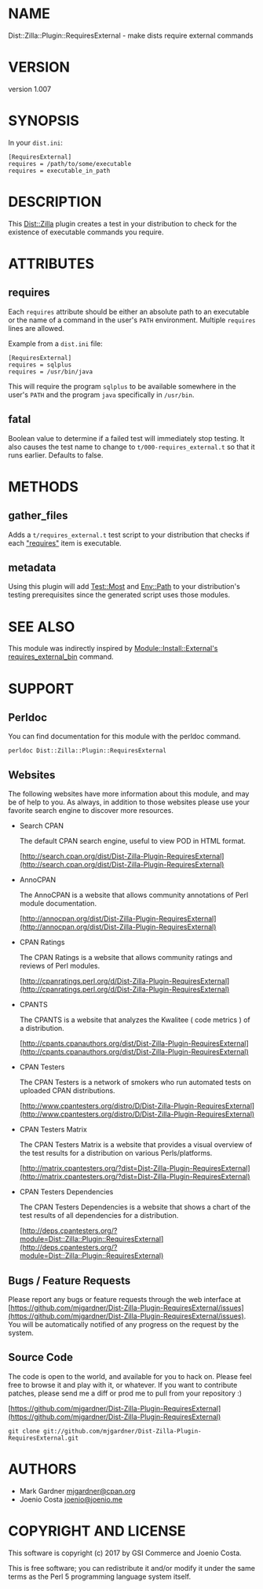 # NAME

Dist::Zilla::Plugin::RequiresExternal - make dists require external commands

# VERSION

version 1.007

# SYNOPSIS

In your `dist.ini`:

    [RequiresExternal]
    requires = /path/to/some/executable
    requires = executable_in_path

# DESCRIPTION

This [Dist::Zilla](https://metacpan.org/pod/Dist::Zilla) plugin creates a test in your distribution
to check for the existence of executable commands you require.

# ATTRIBUTES

## requires

Each `requires` attribute should be either an absolute path to an executable
or the name of a command in the user's `PATH` environment.  Multiple
`requires` lines are allowed.

Example from a `dist.ini` file:

    [RequiresExternal]
    requires = sqlplus
    requires = /usr/bin/java

This will require the program `sqlplus` to be available somewhere in the
user's `PATH` and the program `java` specifically in `/usr/bin`.

## fatal

Boolean value to determine if a failed test will immediately stop testing.
It also causes the test name to change to `t/000-requires_external.t` so that
it runs earlier.
Defaults to false.

# METHODS

## gather\_files

Adds a `t/requires_external.t` test script to your distribution that checks
if each ["requires"](#requires) item is executable.

## metadata

Using this plugin will add [Test::Most](https://metacpan.org/pod/Test::Most) and [Env::Path](https://metacpan.org/pod/Env::Path)
to your distribution's testing prerequisites since the generated script uses
those modules.

# SEE ALSO

This module was indirectly inspired by
[Module::Install::External's requires\_external\_bin](https://metacpan.org/pod/Module::Install::External#requires_external_bin)
command.

# SUPPORT

## Perldoc

You can find documentation for this module with the perldoc command.

    perldoc Dist::Zilla::Plugin::RequiresExternal

## Websites

The following websites have more information about this module, and may be of help to you. As always,
in addition to those websites please use your favorite search engine to discover more resources.

- Search CPAN

    The default CPAN search engine, useful to view POD in HTML format.

    [http://search.cpan.org/dist/Dist-Zilla-Plugin-RequiresExternal](http://search.cpan.org/dist/Dist-Zilla-Plugin-RequiresExternal)

- AnnoCPAN

    The AnnoCPAN is a website that allows community annotations of Perl module documentation.

    [http://annocpan.org/dist/Dist-Zilla-Plugin-RequiresExternal](http://annocpan.org/dist/Dist-Zilla-Plugin-RequiresExternal)

- CPAN Ratings

    The CPAN Ratings is a website that allows community ratings and reviews of Perl modules.

    [http://cpanratings.perl.org/d/Dist-Zilla-Plugin-RequiresExternal](http://cpanratings.perl.org/d/Dist-Zilla-Plugin-RequiresExternal)

- CPANTS

    The CPANTS is a website that analyzes the Kwalitee ( code metrics ) of a distribution.

    [http://cpants.cpanauthors.org/dist/Dist-Zilla-Plugin-RequiresExternal](http://cpants.cpanauthors.org/dist/Dist-Zilla-Plugin-RequiresExternal)

- CPAN Testers

    The CPAN Testers is a network of smokers who run automated tests on uploaded CPAN distributions.

    [http://www.cpantesters.org/distro/D/Dist-Zilla-Plugin-RequiresExternal](http://www.cpantesters.org/distro/D/Dist-Zilla-Plugin-RequiresExternal)

- CPAN Testers Matrix

    The CPAN Testers Matrix is a website that provides a visual overview of the test results for a distribution on various Perls/platforms.

    [http://matrix.cpantesters.org/?dist=Dist-Zilla-Plugin-RequiresExternal](http://matrix.cpantesters.org/?dist=Dist-Zilla-Plugin-RequiresExternal)

- CPAN Testers Dependencies

    The CPAN Testers Dependencies is a website that shows a chart of the test results of all dependencies for a distribution.

    [http://deps.cpantesters.org/?module=Dist::Zilla::Plugin::RequiresExternal](http://deps.cpantesters.org/?module=Dist::Zilla::Plugin::RequiresExternal)

## Bugs / Feature Requests

Please report any bugs or feature requests through the web
interface at [https://github.com/mjgardner/Dist-Zilla-Plugin-RequiresExternal/issues](https://github.com/mjgardner/Dist-Zilla-Plugin-RequiresExternal/issues). You will be automatically notified of any
progress on the request by the system.

## Source Code

The code is open to the world, and available for you to hack on. Please feel free to browse it and play
with it, or whatever. If you want to contribute patches, please send me a diff or prod me to pull
from your repository :)

[https://github.com/mjgardner/Dist-Zilla-Plugin-RequiresExternal](https://github.com/mjgardner/Dist-Zilla-Plugin-RequiresExternal)

    git clone git://github.com/mjgardner/Dist-Zilla-Plugin-RequiresExternal.git

# AUTHORS

- Mark Gardner <mjgardner@cpan.org>
- Joenio Costa <joenio@joenio.me>

# COPYRIGHT AND LICENSE

This software is copyright (c) 2017 by GSI Commerce and Joenio Costa.

This is free software; you can redistribute it and/or modify it under
the same terms as the Perl 5 programming language system itself.
